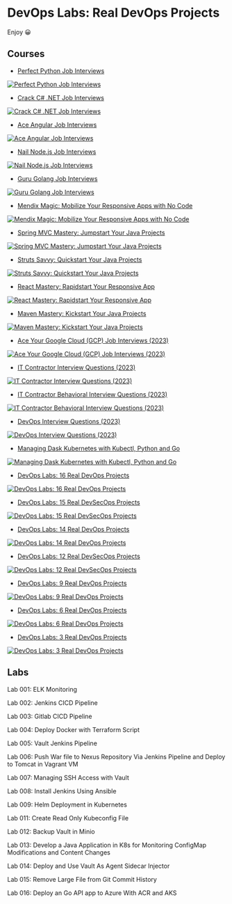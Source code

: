 # DevOps Labs: Real DevOps Projects

Enjoy 😀

## Courses

- [Perfect Python Job Interviews](https://www.udemy.com/course/perfect-python/)

<a target="_blank" href="https://www.udemy.com/course/perfect-python/">![Perfect Python Job Interviews](image/course_logo_py.png)</a>

- [Crack C# .NET Job Interviews](https://www.udemy.com/course/crack-csharop-dotnet/)

<a target="_blank" href="https://www.udemy.com/course/crack-csharop-dotnet/">![Crack C# .NET Job Interviews](image/course_logo_csharp.jpg)</a>

- [Ace Angular Job Interviews](https://www.udemy.com/course/ace-angular)

<a target="_blank" href="https://www.udemy.com/course/ace-angular">![Ace Angular Job Interviews](image/course_logo_angular.png)</a>

- [Nail Node.js Job Interviews](https://www.udemy.com/course/nail-nodejs)

<a target="_blank" href="https://www.udemy.com/course/nail-nodejs">![Nail Node.js Job Interviews](image/course_logo_nodejs.png)</a>

- [Guru Golang Job Interviews](https://www.udemy.com/course/guru-golang/)

<a target="_blank" href="https://www.udemy.com/course/guru-golang/">![Guru Golang Job Interviews](image/course_logo_go.jpg)</a>

- [Mendix Magic: Mobilize Your Responsive Apps with No Code](https://www.udemy.com/course/mendix-magic/)

<a target="_blank" href="https://www.udemy.com/course/mendix-magic/">![Mendix Magic: Mobilize Your Responsive Apps with No Code](image/course_logo_mendix.png)</a>

- [Spring MVC Mastery: Jumpstart Your Java Projects](https://www.udemy.com/course/spring-mvc-mastery-jumpstart-your-java-projects/)

<a target="_blank" href="https://www.udemy.com/course/spring-mvc-mastery-jumpstart-your-java-projects/">![Spring MVC Mastery: Jumpstart Your Java Projects](image/course_logo_spring_mvc.png)</a>

- [Struts Savvy: Quickstart Your Java Projects](https://www.udemy.com/course/struts-savvy-quickstart-your-java-projects/)

<a target="_blank" href="https://www.udemy.com/course/struts-savvy-quickstart-your-java-projects/">![Struts Savvy: Quickstart Your Java Projects](image/course_logo_struts2.jpg)</a>

- [React Mastery: Rapidstart Your Responsive App](https://www.udemy.com/course/react-rapidstart-creating-an-responsive-react-app-in-1-hour)

<a target="_blank" href="https://www.udemy.com/course/react-rapidstart-creating-an-responsive-react-app-in-1-hour">![React Mastery: Rapidstart Your Responsive App](image/course_logo_react.jpg)</a>

- [Maven Mastery: Kickstart Your Java Projects](https://www.udemy.com/course/maven-mastery-kickstart-your-java-projects/)

<a target="_blank" href="https://www.udemy.com/course/maven-mastery-kickstart-your-java-projects/">![Maven Mastery: Kickstart Your Java Projects](image/course_logo_maven.jpg)</a>

- [Ace Your Google Cloud (GCP) Job Interviews (2023)](https://www.udemy.com/course/it-contractor-google-cloud-gcp-interview-questions-20xx)

<a target="_blank" href="https://www.udemy.com/course/it-contractor-google-cloud-gcp-interview-questions-20xx">![Ace Your Google Cloud (GCP) Job Interviews (2023)](image/course_logo_iw_GCP.png)</a>

<!-- - [IT Contractor Angular Interview Questions (2023)](https://www.udemy.com/course/it-contractor-angular-interview-questions-20xx/)

<a target="_blank" href="https://www.udemy.com/course/it-contractor-angular-interview-questions-20xx/">![IT Contractor Angular Interview Questions (2023)](image/course_logo_iw_Angular.jpg)</a>

- [IT Contractor .Net and C# Interview Questions (2023)](https://www.udemy.com/course/it-contractor-net-and-c-interview-questions-20xx)

<a target="_blank" href="https://www.udemy.com/course/it-contractor-net-and-c-interview-questions-20xx">![IT Contractor .Net and C# Interview Questions (2023)](image/course_logo_iw_NetC.png)</a> -->

- [IT Contractor Interview Questions (2023)](https://www.udemy.com/course/it-contractor-interview-questions-20xx)

<a target="_blank" href="https://www.udemy.com/course/it-contractor-interview-questions-20xx">![IT Contractor Interview Questions (2023)](image/course_logo_iw_IT.jpg)</a>

- [IT Contractor Behavioral Interview Questions (2023)](https://www.udemy.com/course/it-contractor-behavioral-interview-questions-20xx/)

<a target="_blank" href="https://www.udemy.com/course/it-contractor-behavioral-interview-questions-20xx">![IT Contractor Behavioral Interview Questions (2023)](image/course_logo_iw_Behavioral.png)</a>

- [DevOps Interview Questions (2023)](https://www.udemy.com/course/devops-interview-questions-20xx)

<a target="_blank" href="https://www.udemy.com/course/devops-interview-questions-20xx">![DevOps Interview Questions (2023)](image/course_logo_iw_DevOps.png)</a>

- [Managing Dask Kubernetes with Kubectl, Python and Go](https://www.udemy.com/course/managing-dask-kubernetes-with-kubectl-python-and-go)

<a target="_blank" href="https://www.udemy.com/course/managing-dask-kubernetes-with-kubectl-python-and-go">![Managing Dask Kubernetes with Kubectl, Python and Go](image/course_logo_Dask_Backend_Local.png)</a>

- [DevOps Labs: 16 Real DevOps Projects](https://www.udemy.com/course/devops-labs-16-real-devops-projects/)

<a target="_blank" href="https://www.udemy.com/course/devops-labs-16-real-devops-projects/">![DevOps Labs: 16 Real DevOps Projects](image/course_image_16.jpg)</a>

- [DevOps Labs: 15 Real DevSecOps Projects](https://www.udemy.com/course/devops-labs-15-real-devsecops-projects/)

<a target="_blank" href="https://www.udemy.com/course/devops-labs-15-real-devsecops-projects/">![DevOps Labs: 15 Real DevSecOps Projects](image/course_image_15.jpg)</a>

- [DevOps Labs: 14 Real DevOps Projects](https://www.udemy.com/course/devops-labs-14-real-devops-projects/)

<a target="_blank" href="https://www.udemy.com/course/devops-labs-14-real-devops-projects/">![DevOps Labs: 14 Real DevOps Projects](image/course_image_14.jpg)</a>

- [DevOps Labs: 12 Real DevSecOps Projects](https://www.udemy.com/course/devops-labs-12-real-devsecops-projects/)

<a target="_blank" href="https://www.udemy.com/course/devops-labs-12-real-devsecops-projects/">![DevOps Labs: 12 Real DevSecOps Projects](image/course_image_12.png)</a>

- [DevOps Labs: 9 Real DevOps Projects](https://www.udemy.com/course/devops-labs-9-real-devops-projects/)

<a target="_blank" href="https://www.udemy.com/course/devops-labs-9-real-devops-projects/">![DevOps Labs: 9 Real DevOps Projects](image/course_image_9.jpg)</a>

- [DevOps Labs: 6 Real DevOps Projects](https://www.udemy.com/course/devops-labs-6-real-devops-projects/)

<a target="_blank" href="https://www.udemy.com/course/devops-labs-6-real-devops-projects/">![DevOps Labs: 6 Real DevOps Projects](image/course_image_6.jpg)</a>

- [DevOps Labs: 3 Real DevOps Projects](https://www.udemy.com/course/devops-labs-9-real-devops-projects-free-version/)

<a target="_blank" href="https://www.udemy.com/course/devops-labs-9-real-devops-projects-free-version/">![DevOps Labs: 3 Real DevOps Projects](image/course_image_3.png)</a>

## Labs

Lab 001: ELK Monitoring

Lab 002: Jenkins CICD Pipeline

Lab 003: Gitlab CICD Pipeline

Lab 004: Deploy Docker with Terraform Script

Lab 005: Vault Jenkins Pipeline

Lab 006: Push War file to Nexus Repository Via Jenkins Pipeline and Deploy to Tomcat in Vagrant VM

Lab 007: Managing SSH Access with Vault

Lab 008: Install Jenkins Using Ansible

Lab 009: Helm Deployment in Kubernetes

Lab 011: Create Read Only Kubeconfig File

Lab 012: Backup Vault in Minio

Lab 013: Develop a Java Application in K8s for Monitoring ConfigMap Modifications and Content Changes

Lab 014: Deploy and Use Vault As Agent Sidecar Injector

Lab 015: Remove Large File from Git Commit History

Lab 016: Deploy an Go API app to Azure With ACR and AKS
